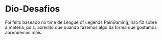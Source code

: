 # Dio-Desafios

Foi feito baseado no time de League of Legends PainGaming, não fiz sobre a matéria, pois, acredito que quando fazemos algo da forma que gostamos aprendemos mais.
